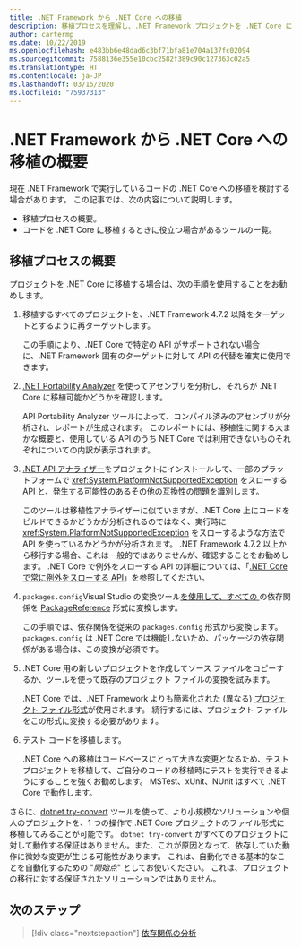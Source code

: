 ```yaml
---
title: .NET Framework から .NET Core への移植
description: 移植プロセスを理解し、.NET Framework プロジェクトを .NET Core に移植する際に役立つツールを確認します。
author: cartermp
ms.date: 10/22/2019
ms.openlocfilehash: e483bb6e48dad6c3bf71bfa81e704a137fc02094
ms.sourcegitcommit: 7588136e355e10cbc2582f389c90c127363c02a5
ms.translationtype: HT
ms.contentlocale: ja-JP
ms.lasthandoff: 03/15/2020
ms.locfileid: "75937313"
---
```

# <a name="overview-of-porting-from-net-framework-to-net-core"></a>.NET Framework から .NET Core への移植の概要

現在 .NET Framework で実行しているコードの .NET Core への移植を検討する場合があります。 この記事では、次の内容について説明します。

* 移植プロセスの概要。
* コードを .NET Core に移植するときに役立つ場合があるツールの一覧。

## <a name="overview-of-the-porting-process"></a>移植プロセスの概要

プロジェクトを .NET Core に移植する場合は、次の手順を使用することをお勧めします。

1. 移植するすべてのプロジェクトを、.NET Framework 4.7.2 以降をターゲットとするように再ターゲットします。

   この手順により、.NET Core で特定の API がサポートされない場合に、.NET Framework 固有のターゲットに対して API の代替を確実に使用できます。

2. [.NET Portability Analyzer](../../standard/analyzers/portability-analyzer.md) を使ってアセンブリを分析し、それらが .NET Core に移植可能かどうかを確認します。

   API Portability Analyzer ツールによって、コンパイル済みのアセンブリが分析され、レポートが生成されます。 このレポートには、移植性に関する大まかな概要と、使用している API のうち NET Core では利用できないものそれぞれについての内訳が表示されます。

3. [.NET API アナライザー](../../standard/analyzers/api-analyzer.md)をプロジェクトにインストールして、一部のプラットフォームで <xref:System.PlatformNotSupportedException> をスローする API と、発生する可能性のあるその他の互換性の問題を識別します。

   このツールは移植性アナライザーに似ていますが、.NET Core 上にコードをビルドできるかどうかが分析されるのではなく、実行時に <xref:System.PlatformNotSupportedException> をスローするような方法で API を使っているかどうかが分析されます。 .NET Framework 4.7.2 以上から移行する場合、これは一般的ではありませんが、確認することをお勧めします。 .NET Core で例外をスローする API の詳細については、「[.NET Core で常に例外をスローする API](../compatibility/unsupported-apis.md)」を参照してください。

4. `packages.config`Visual Studio の変換ツール[を使用して、すべての ](/nuget/consume-packages/package-references-in-project-files) の依存関係を [PackageReference](/nuget/consume-packages/migrate-packages-config-to-package-reference) 形式に変換します。

   この手順では、依存関係を従来の `packages.config` 形式から変換します。 `packages.config` は .NET Core では機能しないため、パッケージの依存関係がある場合は、この変換が必須です。

5. .NET Core 用の新しいプロジェクトを作成してソース ファイルをコピーするか、ツールを使って既存のプロジェクト ファイルの変換を試みます。

   .NET Core では、.NET Framework よりも簡素化された (異なる) [プロジェクト ファイル形式](../tools/csproj.md)が使用されます。 続行するには、プロジェクト ファイルをこの形式に変換する必要があります。

6. テスト コードを移植します。

   .NET Core への移植はコードベースにとって大きな変更となるため、テスト プロジェクトを移植して、ご自分のコードの移植時にテストを実行できるようにすることを強くお勧めします。 MSTest、xUnit、NUnit はすべて .NET Core で動作します。

さらに、[dotnet try-convert](https://github.com/dotnet/try-convert) ツールを使って、より小規模なソリューションや個人のプロジェクトを、1 つの操作で .NET Core プロジェクトのファイル形式に移植してみることが可能です。 `dotnet try-convert` がすべてのプロジェクトに対して動作する保証はありません。また、これが原因となって、依存していた動作に微妙な変更が生じる可能性があります。 これは、自動化できる基本的なことを自動化するための "_開始点_" としてお使いください。 これは、プロジェクトの移行に対する保証されたソリューションではありません。

## <a name="next-steps"></a>次のステップ

>[!div class="nextstepaction"]
>[依存関係の分析](third-party-deps.md)
